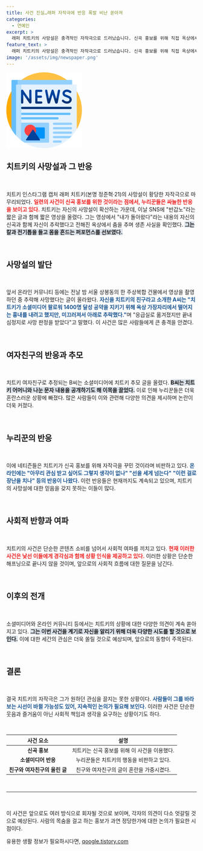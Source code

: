 ```yaml
---
title: 사건 진실…래퍼 자작극에 반응 폭발 비난 쏟아져
categories:
  - 연예인
excerpt: >
  래퍼 치트키의 사망설은 충격적인 자작극으로 드러났습니다. 신곡 홍보를 위해 직접 옥상에서 춤을 춘 그는 누리꾼들의 싸늘한 반응을 일으켰습니다. 이러한 극단적 홍보 방식에 비판이 쏟아지고 있습니다.
feature_text: >
  래퍼 치트키의 사망설은 충격적인 자작극으로 드러났습니다. 신곡 홍보를 위해 직접 옥상에서 춤을 춘 그는 누리꾼들의 싸늘한 반응을 일으켰습니다. 이러한 극단적 홍보 방식에 비판이 쏟아지고 있습니다.
image: '/assets/img/newspaper.png'
---
```


<p><img src="/assets/img/newspaper.png" alt="kimp 속보" /></p>

<h2 data-ke-size="size26">치트키의 사망설과 그 반응</h2>

<p data-ke-size="size16">&nbsp;</p>

<p>치트키 인스타그램 캡처 래퍼 치트키(본명 정준혁·21)의 사망설이 황당한 자작극으로 마무리되었다. <b><span style="color: #ee2323;">일련의 사건이 신곡 홍보를 위한 것이라는 점에서, 누리꾼들은 싸늘한 반응을 보이고 있다.</span></b> 치트키는 자신의 사망설이 확산하는 가운데, 이날 SNS에 "반갑노"라는 짧은 글과 함께 짧은 영상을 올렸다. 그는 영상에서 "내가 돌아왔다"라는 내용의 자신의 신곡과 함께 자신이 추락했다고 전해진 옥상에서 춤을 추며 생존 사실을 확인했다. <b><span style="background-color: #21538527;">그는 칼과 전기톱을 들고 몸을 흔드는 퍼포먼스를 선보였다.</span></b> </p>

<p data-ke-size="size16">&nbsp;</p>

<h2 data-ke-size="size26">사망설의 발단</h2>

<p data-ke-size="size16">&nbsp;</p>

<p>앞서 온라인 커뮤니티 등에는 전날 밤 서울 상봉동의 한 주상복합 건물에서 영상을 촬영하던 중 추락해 사망했다는 글이 올라왔다. <b><span style="color: #1a5490;">자신을 치트키의 친구라고 소개한 A씨는 "치트키가 소셜미디어 팔로워 1400명 달성 공약을 지키기 위해 옥상 가장자리에서 떨어지는 흉내를 내려고 했지만, 미끄러져서 아래로 추락했다."</span></b>며 "응급실로 옮겨졌지만 끝내 심정지로 사망 판정을 받았다"고 말했다. 이 사건은 많은 사람들에게 큰 충격을 안겼다.</p>

<p data-ke-size="size16">&nbsp;</p>

<h2 data-ke-size="size26">여자친구의 반응과 추모</h2>

<p data-ke-size="size16">&nbsp;</p>

<p>치트키 여자친구로 추정되는 B씨는 소셜미디어에 치트키 추모 글을 올렸다. <b><span style="background-color: #21538527;">B씨는 치트키 어머니와 나눈 문자 내용을 공개하기도 해 이목을 끌었다.</span></b> 이로 인해 누리꾼들은 더욱 혼란스러운 상황에 빠졌다. 많은 사람들이 이와 관련해 다양한 의견을 제시하며 논란이 더욱 커졌다.</p>

<p data-ke-size="size16">&nbsp;</p>

<h2 data-ke-size="size26">누리꾼의 반응</h2>

<p data-ke-size="size16">&nbsp;</p>

<p>이에 네티즌들은 치트키가 신곡 홍보를 위해 자작극을 꾸민 것이라며 비판하고 있다. <b><span style="color: #1a5490;">온라인에는 "아무리 관심 받고 싶어도 그렇지 생각이 없나" "선을 세게 넘는다" "이런 걸로 장난을 치나" 등의 반응이 나왔다.</span></b> 이런 반응들은 현재까지도 계속되고 있으며, 치트키의 사망설에 대한 믿음을 갖지 못하는 이들이 많다.</p>

<p data-ke-size="size16">&nbsp;</p>

<h2 data-ke-size="size26">사회적 반향과 여파</h2>

<p data-ke-size="size16">&nbsp;</p>

<p>치트키의 사건은 단순한 콘텐츠 소비를 넘어서 사회적 여파를 끼치고 있다. <b><span style="color: #ee2323;">현재 이러한 사건은 낯선 이들에게 경각심과 함께 상황 인식을 제공하고 있다.</span></b> 이러한 상황은 단순한 해프닝으로 끝나지 않을 것이며, 앞으로의 사회적 흐름에 대한 질문을 남긴다. </p>

<p data-ke-size="size16">&nbsp;</p>

<h2 data-ke-size="size26">이후의 전개</h2>

<p data-ke-size="size16">&nbsp;</p>

<p>소셜미디어와 온라인 커뮤니티 등에서는 치트키의 상황에 대한 다양한 의견이 계속 쏟아지고 있다. <b><span style="background-color: #21538527;">그는 이번 사건을 계기로 자신을 알리기 위해 더욱 다양한 시도를 할 것으로 보인다.</span></b> 이에 대한 세간의 관심은 더욱 쏠릴 것으로 예상되며, 앞으로의 동향이 주목된다.</p>

<p data-ke-size="size16">&nbsp;</p>

<h2 data-ke-size="size26">결론</h2>

<p data-ke-size="size16">&nbsp;</p>

<p>결국 치트키의 자작극은 그가 원하던 관심을 끌지는 못한 상황이다. <b><span style="color: #1a5490;">사람들이 그를 바라보는 시선이 바뀔 가능성도 있어, 지속적인 논의가 필요해 보인다.</span></b> 이러한 사건은 단순한 웃음과 즐거움이 아닌 사회적 책임과 생각을 요구하는 상황이기도 하다. </p>

<p data-ke-size="size16">&nbsp;</p>

<table>
  <thead>
    <tr>
      <th style="text-align: center;"><b>사건 요소</b></th>
      <th style="text-align: center;"><b>설명</b></th>
    </tr>
  </thead>
  <tbody>
    <tr>
      <td style="text-align: center; height: 17px;"><b>신곡 홍보</b></td>
      <td style="text-align: center; height: 17px;">치트키는 신곡 홍보를 위해 이 사건을 이용했다.</td>
    </tr>
    <tr>
      <td style="text-align: center; height: 17px;"><b>소셜미디어 반응</b></td>
      <td style="text-align: center; height: 17px;">누리꾼들은 치트키의 행동을 비판하고 있다.</td>
    </tr>
    <tr>
      <td style="text-align: center; height: 17px;"><b>친구와 여자친구의 올린 글</b></td>
      <td style="text-align: center; height: 17px;">친구와 여자친구의 글이 혼란을 가중시켰다.</td>
    </tr>
  </tbody>
</table>

<p data-ke-size="size16">&nbsp;</p>

<hr />

<p data-ke-size="size16">&nbsp;</p>

<p>이 사건은 앞으로도 여러 방식으로 회자될 것으로 보이며, 각자의 의견이 다소 엇갈릴 것으로 예상된다. 사람의 목숨을 걸고 하는 홍보가 과연 정당한가에 대한 논의가 필요한 시점이다.</p>
유용한 생활 정보가 필요하시다면, <a href="https://qoogle.tistory.com" rel="dofollow">qoogle.tistory.com</a>



